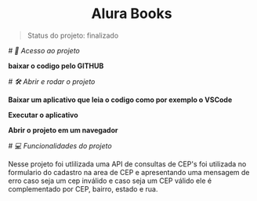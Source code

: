    <h1 align="center"> Alura Books </h1>

> Status do projeto: finalizado

*# 📁 Acesso ao projeto*

**baixar o codigo pelo GITHUB**

*# 🛠️ Abrir e rodar o projeto*

**Baixar um aplicativo que leia o codigo como por exemplo o VSCode**

**Executar o aplicativo**

**Abrir o projeto em um navegador**

*# 💻 Funcionalidades do projeto*

<p> Nesse projeto foi utlilizada uma API de consultas de CEP's foi utilizada no formulario do cadastro na area de CEP e apresentando uma mensagem de erro caso seja um cep inválido e caso seja um CEP válido ele é complementado por CEP, bairro, estado e rua.
